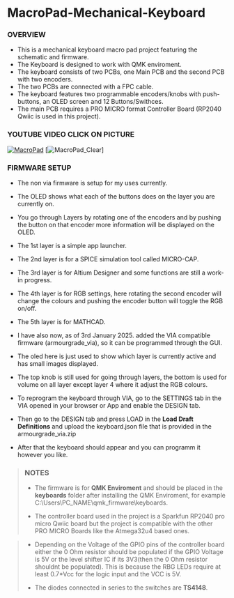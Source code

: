 # MacroPad-Mechanical-Keyboard
### OVERVIEW
 - This is a mechanical keyboard macro pad project featuring the schematic and firmware.
 - The Keyboard is designed to work with QMK enviroment.
 - The keyboard consists of two PCBs, one Main PCB and the second PCB with two encoders.
 - The two PCBs are connected with a FPC cable.
 - The keyboard features two programmable encoders/knobs with push-buttons, an OLED screen and 12 Buttons/Swithces.
 - The main PCB requires a PRO MICRO format Controller Board (RP2040 Qwiic is used in this project). 

### YOUTUBE VIDEO CLICK ON PICTURE
[![MacroPad](https://github.com/ArmourGrade/MacroPad-Mechanical-Keyboard/blob/main/Images%20Keyboard/P1140373.JPG?raw=true)](https://www.youtube.com/watch?v=CmnHtQ5szXs)
[![MacroPad_Clear](https://github.com/ArmourGrade/MacroPad-Mechanical-Keyboard/blob/main/Images%20Keyboard/Keyboard_ON_DESK.JPG?raw=true)]
### FIRMWARE SETUP

- The non via firmware is setup for my uses currently.
- The OLED shows what each of the buttons does on the layer you are currently on.
- You go through Layers by rotating one of the encoders and by pushing the button on that encoder more information will be displayed on the OLED.
- The 1st layer is a simple app launcher.
- The 2nd layer is for a SPICE simulation tool called MICRO-CAP.
- The 3rd layer is for Altium Designer and some functions are still a work-in progress.
- The 4th layer is for RGB settings, here rotating the second encoder will change the colours and pushing the encoder button will toggle the RGB on/off.
- The 5th layer is for MATHCAD.

- I have also now, as of 3rd January 2025. added the VIA compatible firmware (armourgrade_via), so it can be programmed through the GUI.
- The oled here is just used to show which layer is currently active and has small images displayed.
- The top knob is still used for going through layers, the bottom is used for volume on all layer except layer 4 where it adjust the RGB colours.
- To reprogram the keyboard through VIA, go to the SETTINGS tab in the VIA opened in your browser or App and enable the DESIGN tab.
- Then go to the DESIGN tab and press LOAD in the **Load Draft Definitions** and upload the keyboard.json file that is provided in the armourgrade_via.zip
- After that the keyboard should appear and you can programm it however you like.
>### NOTES 
> - The firmware is for **QMK Enviroment** and should be placed in the **keyboards** folder after installing the QMK Enviroment,
>   for example C:\Users\PC_NAME\qmk_firmware\keyboards.
> 
> - The controller board used in the project is a Sparkfun RP2040 pro micro Qwiic board
>   but the project is compatible with the other PRO MICRO Boards like the Atmega32u4 based ones.

> - Depending on the Voltage of the GPIO pins of the controller board either the 0 Ohm resistor should be populated if the GPIO Voltage is 5V
>   or the level shifter IC if its 3V3(then the 0 Ohm resistor shouldnt be populated).
>   This is because the RBG LEDs require at least 0.7*Vcc for the logic input and the VCC is 5V.
>
> - The diodes connected in series to the switches are **TS4148**.
